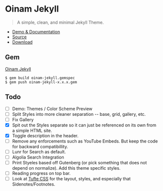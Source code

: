 # Oinam Jekyll

> A simple, clean, and minimal Jekyll Theme.

- [Demo & Documentation](https://oinam.github.io/oinam-jekyll/)
- [Source](https://github.com/oinam/oinam-jekyll)
- [Download](https://github.com/oinam/oinam-jekyll/archive/refs/heads/main.zip)

## Gem

[Oinam Jekyll](https://rubygems.org/gems/oinam-jekyll)

```
$ gem build oinam-jekyll.gemspec
$ gem push oinam-jekyll-x.x.x.gem
```

## Todo

- [ ] Demo: Themes / Color Scheme Preview
- [ ] Split Styles into more cleaner separation -- base, grid, gallery, etc.
- [ ] Fix Gallery
- [x] Spit out the Styles separate so it can just be referenced on its own from a simple HTML site.
- [x] Toggle description in the header.
- [ ] Remove any enforcements such as YouTube Embeds. But keep the code for backward compatibillity.
- [ ] Lunr for Search as default.
- [ ] Algolia Search Integration
- [ ] Print Styeles based off Gutenberg (or pick something that does not depend on normalize). Add this theme specific styles.
- [ ] Reading progress on top bar.
- [ ] Look at [Tufte CSS](https://edwardtufte.github.io/tufte-css/) for the layout, styles, and especially that Sidenotes/Footnotes.